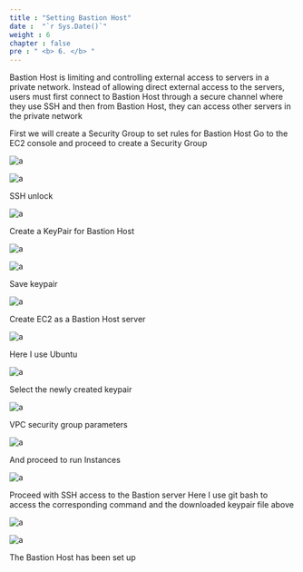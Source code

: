 ```yaml
---
title : "Setting Bastion Host"
date :  "`r Sys.Date()`" 
weight : 6
chapter : false
pre : " <b> 6. </b> "
---
```



Bastion Host is limiting and controlling external access to servers in a private network. Instead of allowing direct external access to the servers, users must first connect to Bastion Host through a secure channel where they use SSH and then from Bastion Host, they can access other servers in the private network

First we will create a Security Group to set rules for Bastion Host
Go to the EC2 console and proceed to create a Security Group

![a](/images/6-SettingBastionHost/Pastedimage20240305143949.png)

![a](/images/6-SettingBastionHost/Pastedimage20240305143010.png)

SSH unlock 

![a](/images/6-SettingBastionHost/Pastedimage20240305143649.png)

Create a KeyPair for Bastion Host

![a](/images/6-SettingBastionHost/Pastedimage20240305144119.png)

![a](/images/6-SettingBastionHost/Pastedimage20240305144408.png)

Save keypair

![a](/images/6-SettingBastionHost/Pastedimage20240305144447.png)

Create EC2 as a Bastion Host server

![a](/images/6-SettingBastionHost/Pastedimage20240305144659.png)

Here I use Ubuntu

![a](/images/6-SettingBastionHost/Pastedimage20240305144838.png)

Select the newly created keypair

![a](/images/6-SettingBastionHost/Pastedimage20240305144928.png)

VPC security group parameters

![a](/images/6-SettingBastionHost/Pastedimage20240305145122.png)

And proceed to run Instances

![a](/images/6-SettingBastionHost/Pastedimage20240305151239.png)

Proceed with SSH access to the Bastion server
Here I use git bash to access the corresponding command and the downloaded keypair file above

![a](/images/6-SettingBastionHost/Pastedimage20240305151411.png)

![a](/images/6-SettingBastionHost/Pastedimage20240305151741.png)

The Bastion Host has been set up
